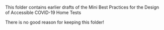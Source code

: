 This folder contains earlier drafts of the Mini Best Practices for the Design of Accessible COVID-19 Home Tests

There is no good reason for keeping this folder!

